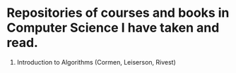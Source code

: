 # Repositories of courses and books in Computer Science I have taken and read.

1. Introduction to Algorithms (Cormen, Leiserson, Rivest)
